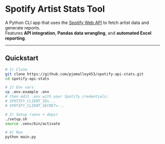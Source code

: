 # Spotify Artist Stats Tool

A Python CLI app that uses the [Spotify Web API](https://developer.spotify.com/documentation/web-api) to fetch artist data and generate reports.  
Features **API integration**, **Pandas data wrangling**, and **automated Excel reporting**.

---

## Quickstart

```bash
# 1) Clone
git clone https://github.com/pjomalley453/spotify-api-stats.git
cd spotify-api-stats

# 2) Env vars
cp .env.example .env
# then edit .env with your Spotify credentials:
# SPOTIFY_CLIENT_ID=...
# SPOTIFY_CLIENT_SECRET=...

# 3) Setup (venv + deps)
./setup.sh
source .venv/bin/activate

# 4) Run
python main.py
